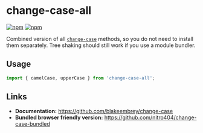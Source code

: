 # change-case-all
[![npm](https://img.shields.io/npm/v/change-case-all.svg)](https://www.npmjs.com/package/change-case-all)
[![npm](https://img.shields.io/npm/dm/change-case-all.svg)](https://www.npmjs.com/package/change-case-all)

Combined version of all [`change-case`](https://github.com/blakeembrey/change-case) methods, so you do not need to install them separately.
Tree shaking should still work if you use a module bundler.

## Usage
```ts
import { camelCase, upperCase } from 'change-case-all';
```
 
## Links
- **Documentation:** https://github.com/blakeembrey/change-case
- **Bundled browser friendly version:** https://github.com/nitro404/change-case-bundled
